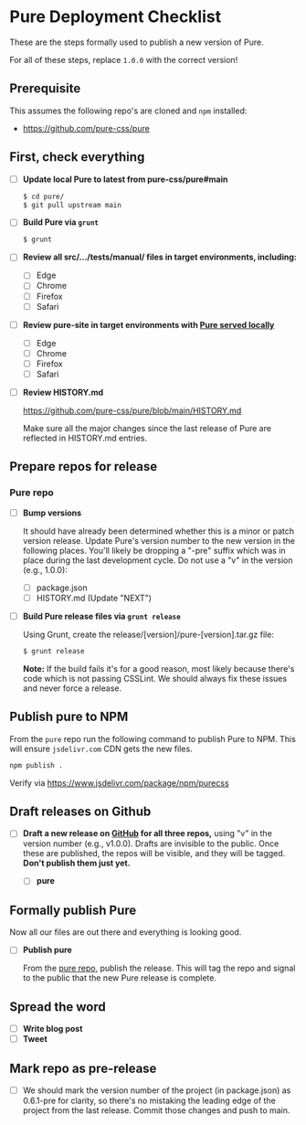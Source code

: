 # Pure Deployment Checklist

These are the steps formally used to publish a new version of Pure.

For all of these steps, replace `1.0.0` with the correct version!

## Prerequisite

This assumes the following repo's are cloned and `npm` installed:

- https://github.com/pure-css/pure

## First, check everything

- [ ] **Update local Pure to latest from pure-css/pure#main**

  ```bash
  $ cd pure/
  $ git pull upstream main
  ```

- [ ] **Build Pure via `grunt`**

  ```bash
  $ grunt
  ```

- [ ] **Review all src/.../tests/manual/ files in target environments, including:**

  - [ ] Edge
  - [ ] Chrome
  - [ ] Firefox
  - [ ] Safari

- [ ] **Review pure-site in target environments with [Pure served locally](https://github.com/pure-css/pure-site/blob/main/README.md#running-with-pure-served-locally)**

  - [ ] Edge
  - [ ] Chrome
  - [ ] Firefox
  - [ ] Safari

- [ ] **Review HISTORY.md**

  https://github.com/pure-css/pure/blob/main/HISTORY.md

  Make sure all the major changes since the last release of Pure are reflected in HISTORY.md entries.

## Prepare repos for release

### Pure repo

- [ ] **Bump versions**

  It should have already been determined whether this is a minor or patch version release. Update Pure's version number to the new version in the following places. You'll likely be dropping a "-pre" suffix which was in place during the last development cycle. Do not use a "v" in the version (e.g., 1.0.0):

  - [ ] package.json
  - [ ] HISTORY.md (Update "NEXT")

- [ ] **Build Pure release files via `grunt release`**

  Using Grunt, create the release/[version]/pure-[version].tar.gz file:

  ```bash
  $ grunt release
  ```

  **Note:** If the build fails it's for a good reason, most likely because there's code which is not passing CSSLint. We should always fix these issues and never force a release.

## Publish pure to NPM

From the `pure` repo run the following command to publish Pure to NPM. This will ensure `jsdelivr.com` CDN gets the new files.

```bash
npm publish .
```

Verify via https://www.jsdelivr.com/package/npm/purecss

## Draft releases on Github

- [ ] **Draft a new release on [GitHub](https://github.com/pure-css/pure/releases) for all three repos,** using "v" in the version number (e.g., v1.0.0). Drafts are invisible to the public. Once these are published, the repos will be visible, and they will be tagged. **Don't publish them just yet.**

  - [ ] **pure**

## Formally publish Pure

Now all our files are out there and everything is looking good.

- [ ] **Publish pure**

  From the [pure repo](https://github.com/pure-css/pure/releases), publish the release. This will tag the repo and signal to the public that the new Pure release is complete.

## Spread the word

- [ ] **Write blog post**
- [ ] **Tweet**

## Mark repo as pre-release

- [ ] We should mark the version number of the project (in package.json) as 0.6.1-pre for clarity, so there's no mistaking the leading edge of the project from the last release. Commit those changes and push to main.
